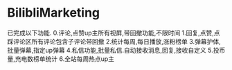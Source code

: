 # BilibliMarketing

已完成以下功能.
0.评论,点赞up主所有视屏,带回撤功能,不限时间
1.回复,点赞,点踩评论区所有评论包含子评论带回撤
2.统计每周,每日播放,涨粉榜单
3.弹幕护体,批量弹幕,指定up弹幕
4.私信功能,批量私信.自动接收消息,回复,接收自定义
5.投币量,充电数榜单统计
6.全站每周热点up主